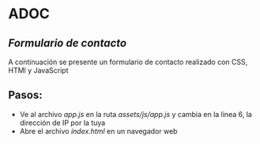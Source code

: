 # ADOC
## _Formulario de contacto_

A continuación se presente un formulario de contacto realizado con CSS, HTMl y JavaScript

## Pasos:

- Ve al archivo *app.js* en la ruta *assets/js/app.js* y cambia en la linea 6, la dirección de IP por la tuya
- Abre el archivo *index.html* en un navegador web